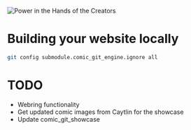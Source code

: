 ![Power in the Hands of the Creators](https://github.com/ryanvilbrandt/comic_git/raw/docs/docs/img/comic_git_small.png)

# Building your website locally

```bash
git config submodule.comic_git_engine.ignore all
```

# TODO

* Webring functionality
* Get updated comic images from Caytlin for the showcase
* Update comic_git_showcase